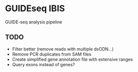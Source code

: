 # GUIDEseq IBIS

GUIDE-seq analysis pipeline

## TODO

- Filter better (remove reads with multiple dsODN...)
- Remove PCR duplicates from SAM files
- Create simplified gene annotation file with extensive ranges
- Query exons instead of genes?
